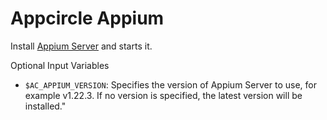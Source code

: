 # Appcircle Appium

Install [Appium Server](http://appium.io) and starts it.

Optional Input Variables
- `$AC_APPIUM_VERSION`: Specifies the version of Appium Server to use, for example v1.22.3. If no version is specified, the latest version will be installed."